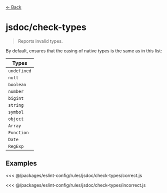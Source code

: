 [&#x2190; Back](./)
# jsdoc/check-types <badge text="warn" type="warn" vertical="middle"/>

> Reports invalid types.

By default, ensures that the casing of native types is the same as in this list:


| Types |
| ----- |
| `undefined` |
| `null` |
| `boolean` |
| `number` |
| `bigint` |
| `string` |
| `symbol` |
| `object` |
| `Array` |
| `Function` |
| `Date` |
| `RegExp` |


## Examples

<code-highlight>
 
<div slot="correct">

<<< @/packages/eslint-config/rules/jsdoc/check-types/correct.js

</div>

 
<div slot="incorrect">

<<< @/packages/eslint-config/rules/jsdoc/check-types/incorrect.js

</div>

 
</code-highlight>

